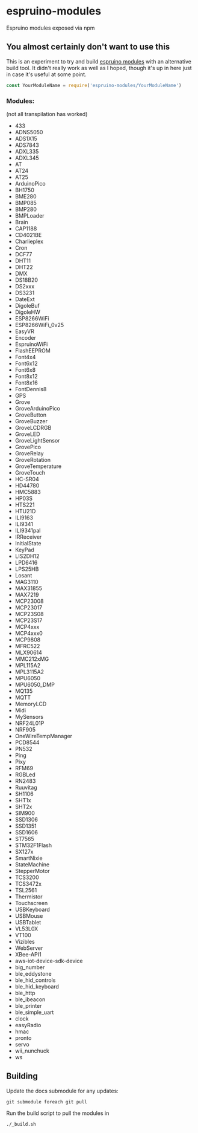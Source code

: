 # espruino-modules

Espruino modules exposed via npm

## You almost certainly don't want to use this

This is an experiment to try and build [espruino modules](https://www.espruino.com/Modules) with an alternative build tool. It didn't really work as well as I hoped, though it's up in here just in case it's useful at some point.

```js
const YourModuleName = require('espruino-modules/YourModuleName')
```

### Modules:

(not all transpilation has worked)

* 433
* ADNS5050
* ADS1X15
* ADS7843
* ADXL335
* ADXL345
* AT
* AT24
* AT25
* ArduinoPico
* BH1750
* BME280
* BMP085
* BMP280
* BMPLoader
* Brain
* CAP1188
* CD4021BE
* Charlieplex
* Cron
* DCF77
* DHT11
* DHT22
* DMX
* DS18B20
* DS2xxx
* DS3231
* DateExt
* DigoleBuf
* DigoleHW
* ESP8266WiFi
* ESP8266WiFi_0v25
* EasyVR
* Encoder
* EspruinoWiFi
* FlashEEPROM
* Font4x4
* Font6x12
* Font6x8
* Font8x12
* Font8x16
* FontDennis8
* GPS
* Grove
* GroveArduinoPico
* GroveButton
* GroveBuzzer
* GroveLCDRGB
* GroveLED
* GroveLightSensor
* GrovePico
* GroveRelay
* GroveRotation
* GroveTemperature
* GroveTouch
* HC-SR04
* HD44780
* HMC5883
* HP03S
* HTS221
* HTU21D
* ILI9163
* ILI9341
* ILI9341pal
* IRReceiver
* InitialState
* KeyPad
* LIS2DH12
* LPD6416
* LPS25HB
* Losant
* MAG3110
* MAX31855
* MAX7219
* MCP23008
* MCP23017
* MCP23S08
* MCP23S17
* MCP4xxx
* MCP4xxx0
* MCP9808
* MFRC522
* MLX90614
* MMC212xMG
* MPL115A2
* MPL3115A2
* MPU6050
* MPU6050_DMP
* MQ135
* MQTT
* MemoryLCD
* Midi
* MySensors
* NRF24L01P
* NRF905
* OneWireTempManager
* PCD8544
* PN532
* Ping
* Pixy
* RFM69
* RGBLed
* RN2483
* Ruuvitag
* SH1106
* SHT1x
* SHT2x
* SIM900
* SSD1306
* SSD1351
* SSD1606
* ST7565
* STM32F1Flash
* SX127x
* SmartNixie
* StateMachine
* StepperMotor
* TCS3200
* TCS3472x
* TSL2561
* Thermistor
* Touchscreen
* USBKeyboard
* USBMouse
* USBTablet
* VL53L0X
* VT100
* Vizibles
* WebServer
* XBee-API1
* aws-iot-device-sdk-device
* big_number
* ble_eddystone
* ble_hid_controls
* ble_hid_keyboard
* ble_http
* ble_ibeacon
* ble_printer
* ble_simple_uart
* clock
* easyRadio
* hmac
* pronto
* servo
* wii_nunchuck
* ws


## Building

Update the docs submodule for any updates:

`git submodule foreach git pull`

Run the build script to pull the modules in

`./_build.sh`
